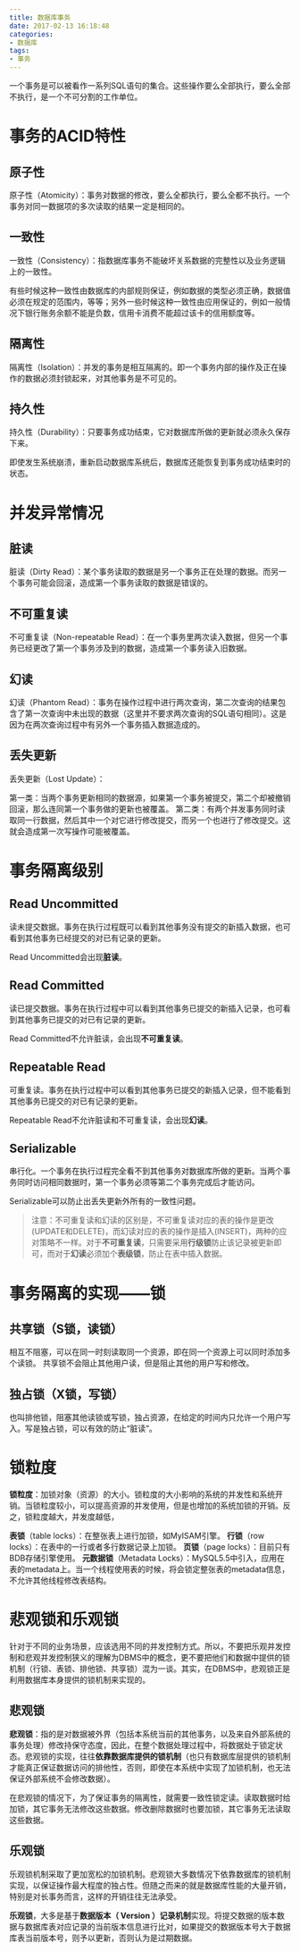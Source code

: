 ```yaml
---
title: 数据库事务
date: 2017-02-13 16:18:48
categories:
- 数据库
tags:
- 事务
---
```


一个事务是可以被看作一系列SQL语句的集合。这些操作要么全部执行，要么全部不执行，是一个不可分割的工作单位。

# 事务的ACID特性
## 原子性
原子性（Atomicity）：事务对数据的修改，要么全都执行，要么全都不执行。一个事务对同一数据项的多次读取的结果一定是相同的。

## 一致性
一致性（Consistency）：指数据库事务不能破坏关系数据的完整性以及业务逻辑上的一致性。

有些时候这种一致性由数据库的内部规则保证，例如数据的类型必须正确，数据值必须在规定的范围内，等等；另外一些时候这种一致性由应用保证的，例如一般情况下银行账务余额不能是负数，信用卡消费不能超过该卡的信用额度等。

## 隔离性
隔离性（Isolation）：并发的事务是相互隔离的。即一个事务内部的操作及正在操作的数据必须封锁起来，对其他事务是不可见的。

## 持久性
持久性（Durability）：只要事务成功结束，它对数据库所做的更新就必须永久保存下来。

即使发生系统崩溃，重新启动数据库系统后，数据库还能恢复到事务成功结束时的状态。

# 并发异常情况
## 脏读
脏读（Dirty Read）：某个事务读取的数据是另一个事务正在处理的数据。而另一个事务可能会回滚，造成第一个事务读取的数据是错误的。

## 不可重复读
不可重复读（Non-repeatable Read）：在一个事务里两次读入数据，但另一个事务已经更改了第一个事务涉及到的数据，造成第一个事务读入旧数据。

## 幻读
幻读（Phantom Read）：事务在操作过程中进行两次查询，第二次查询的结果包含了第一次查询中未出现的数据（这里并不要求两次查询的SQL语句相同）。这是因为在两次查询过程中有另外一个事务插入数据造成的。

## 丢失更新
丢失更新（Lost Update）：

第一类：当两个事务更新相同的数据源，如果第一个事务被提交，第二个却被撤销回滚，那么连同第一个事务做的更新也被覆盖。
第二类：有两个并发事务同时读取同一行数据，然后其中一个对它进行修改提交，而另一个也进行了修改提交。这就会造成第一次写操作可能被覆盖。

# 事务隔离级别
## Read Uncommitted
读未提交数据。事务在执行过程既可以看到其他事务没有提交的新插入数据，也可看到其他事务已经提交的对已有记录的更新。

Read Uncommitted会出现**脏读**。

## Read Committed
读已提交数据。事务在执行过程中可以看到其他事务已提交的新插入记录，也可看到其他事务已提交的对已有记录的更新。

Read Committed不允许脏读，会出现**不可重复读**。

## Repeatable Read
可重复读。事务在执行过程中可以看到其他事务已提交的新插入记录，但不能看到其他事务已提交的对已有记录的更新。

Repeatable Read不允许脏读和不可重复读，会出现**幻读**。

## Serializable
 串行化。一个事务在执行过程完全看不到其他事务对数据库所做的更新。当两个事务同时访问相同数据时，第一个事务必须等第二个事务完成后才能访问。

Serializable可以防止出丢失更新外所有的一致性问题。

> 注意：不可重复读和幻读的区别是，不可重复读对应的表的操作是更改(UPDATE和DELETE)，而幻读对应的表的操作是插入(INSERT)，两种的应对策略不一样。对于**不可重复读**，只需要采用**行级锁**防止该记录被更新即可，而对于**幻读**必须加个**表级锁**，防止在表中插入数据。

# 事务隔离的实现——锁
## 共享锁（S锁，读锁）
相互不阻塞，可以在同一时刻读取同一个资源，即在同一个资源上可以同时添加多个读锁。
共享锁不会阻止其他用户读，但是阻止其他的用户写和修改。

## 独占锁（X锁，写锁）
也叫排他锁，阻塞其他读锁或写锁，独占资源，在给定的时间内只允许一个用户写入。写是独占锁，可以有效的防止“脏读”。

# 锁粒度
**锁粒度**：加锁对象（资源）的大小。锁粒度的大小影响的系统的并发性和系统开销。当锁粒度较小，可以提高资源的并发使用，但是也增加的系统加锁的开销。反之，锁粒度越大，并发度越低，

**表锁**（table locks）：在整张表上进行加锁，如MyISAM引擎。
**行锁**（row locks）：在表中的一行或者多行数据记录上加锁。
**页锁**（page locks）：目前只有BDB存储引擎使用。
**元数据锁**（Metadata Locks）：MySQL5.5中引入，应用在表的metadata上。当一个线程使用表的时候，将会锁定整张表的metadata信息，不允许其他线程修改表结构。

# 悲观锁和乐观锁
针对于不同的业务场景，应该选用不同的并发控制方式。所以，不要把乐观并发控制和悲观并发控制狭义的理解为DBMS中的概念，更不要把他们和数据中提供的锁机制（行锁、表锁、排他锁、共享锁）混为一谈。其实，在DBMS中，悲观锁正是利用数据库本身提供的锁机制来实现的。
## 悲观锁
**悲观锁**：指的是对数据被外界（包括本系统当前的其他事务，以及来自外部系统的事务处理）修改持保守态度，因此，在整个数据处理过程中，将数据处于锁定状态。悲观锁的实现，往往**依靠数据库提供的锁机制**（也只有数据库层提供的锁机制才能真正保证数据访问的排他性，否则，即使在本系统中实现了加锁机制，也无法保证外部系统不会修改数据）。

在悲观锁的情况下，为了保证事务的隔离性，就需要一致性锁定读。读取数据时给加锁，其它事务无法修改这些数据。修改删除数据时也要加锁，其它事务无法读取这些数据。

## 乐观锁
乐观锁机制采取了更加宽松的加锁机制。悲观锁大多数情况下依靠数据库的锁机制实现，以保证操作最大程度的独占性。但随之而来的就是数据库性能的大量开销，特别是对长事务而言，这样的开销往往无法承受。

**乐观锁**，大多是基于**数据版本（ Version ）记录机制**实现。将提交数据的版本数据与数据库表对应记录的当前版本信息进行比对，如果提交的数据版本号大于数据库表当前版本号，则予以更新，否则认为是过期数据。
